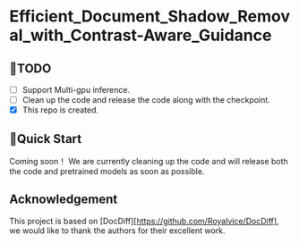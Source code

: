 # Efficient_Document_Shadow_Removal_with_Contrast-Aware_Guidance


## <a name="todo"></a>:climbing:TODO
- [ ] Support Multi-gpu inference.
- [ ] Clean up the code and release the code along with the checkpoint.
- [x] This repo is created.

## <a name="quick_start"></a>:flight_departure:Quick Start
Coming soon！ We are currently cleaning up the code and will release both the code and pretrained models as soon as possible.

## Acknowledgement
This project is based on [DocDiff][https://github.com/Royalvice/DocDiff], we would like to thank the authors for their excellent work.
